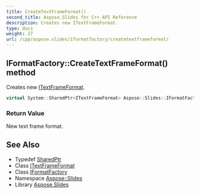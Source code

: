 ```yaml
---
title: CreateTextFrameFormat()
second_title: Aspose.Slides for C++ API Reference
description: Creates new ITextFrameFormat.
type: docs
weight: 27
url: /cpp/aspose.slides/iformatfactory/createtextframeformat/
---
```

## IFormatFactory::CreateTextFrameFormat() method


Creates new [ITextFrameFormat](../../itextframeformat/).

```cpp
virtual System::SharedPtr<ITextFrameFormat> Aspose::Slides::IFormatFactory::CreateTextFrameFormat()=0
```


### Return Value

New text frame format.

## See Also

* Typedef [SharedPtr](../../system/sharedptr/)
* Class [ITextFrameFormat](../itextframeformat/)
* Class [IFormatFactory](./)
* Namespace [Aspose::Slides](../)
* Library [Aspose.Slides](../../)